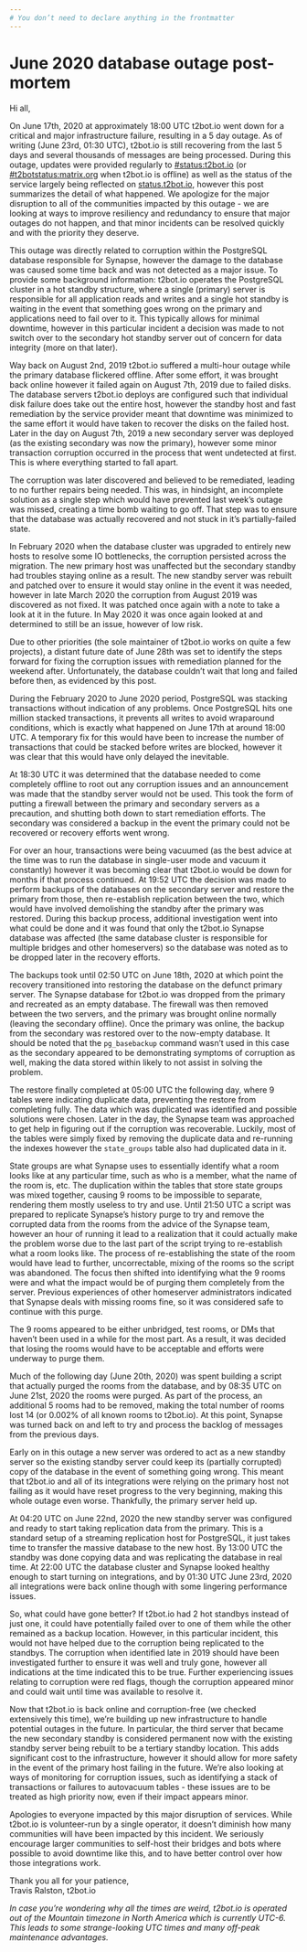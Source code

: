 ```yaml
---
# You don’t need to declare anything in the frontmatter
---
```


# June 2020 database outage post-mortem

Hi all,

On June 17th, 2020 at approximately 18:00 UTC t2bot.io went down for a critical and major infrastructure failure, resulting in a 5 day
outage. As of writing (June 23rd, 01:30 UTC), t2bot.io is still recovering from the last 5 days and several thousands of messages are
being processed. During this outage, updates were provided regularly to [#status:t2bot.io](https://matrix.to/#/#status:t2bot.io) (or
[#t2botstatus:matrix.org](https://matrix.to/#/#t2botstatus:matrix.org) when t2bot.io is offline) as well as the status of the service
largely being reflected on [status.t2bot.io](https://status.t2bot.io), however this post summarizes the detail of what happened. We
apologize for the major disruption to all of the communities impacted by this outage - we are looking at ways to improve resiliency
and redundancy to ensure that major outages do not happen, and that minor incidents can be resolved quickly and with the priority
they deserve.

This outage was directly related to corruption within the PostgreSQL database responsible for Synapse, however the damage to the database
was caused some time back and was not detected as a major issue. To provide some background information: t2bot.io operates the PostgreSQL
cluster in a hot standby structure, where a single (primary) server is responsible for all application reads and writes and a single hot
standby is waiting in the event that something goes wrong on the primary and applications need to fail over to it. This typically allows
for minimal downtime, however in this particular incident a decision was made to not switch over to the secondary hot standby server out
of concern for data integrity (more on that later).

Way back on August 2nd, 2019 t2bot.io suffered a multi-hour outage while the primary database flickered offline. After some effort, it was
brought back online however it failed again on August 7th, 2019 due to failed disks. The database servers t2bot.io deploys are configured
such that individual disk failure does take out the entire host, however the standby host and fast remediation by the service provider meant
that downtime was minimized to the same effort it would have taken to recover the disks on the failed host. Later in the day on August 7th,
2019 a new secondary server was deployed (as the existing secondary was now the primary), however some minor transaction corruption occurred
in the process that went undetected at first. This is where everything started to fall apart.

The corruption was later discovered and believed to be remediated, leading to no further repairs being needed. This was, in hindsight, an
incomplete solution as a single step which would have prevented last week’s outage was missed, creating a time bomb waiting to go off. That
step was to ensure that the database was actually recovered and not stuck in it’s partially-failed state.

In February 2020 when the database cluster was upgraded to entirely new hosts to resolve some IO bottlenecks, the corruption persisted across
the migration. The new primary host was unaffected but the secondary standby had troubles staying online as a result. The new standby server
was rebuilt and patched over to ensure it would stay online in the event it was needed, however in late March 2020 the corruption from August
2019 was discovered as not fixed. It was patched once again with a note to take a look at it in the future. In May 2020 it was once again looked
at and determined to still be an issue, however of low risk.

Due to other priorities (the sole maintainer of t2bot.io works on quite a few projects), a distant future date of June 28th was set to identify
the steps forward for fixing the corruption issues with remediation planned for the weekend after. Unfortunately, the database couldn’t wait
that long and failed before then, as evidenced by this post.

During the February 2020 to June 2020 period, PostgreSQL was stacking transactions without indication of any problems. Once PostgreSQL hits
one million stacked transactions, it prevents all writes to avoid wraparound conditions, which is exactly what happened on June 17th at around
18:00 UTC. A temporary fix for this would have been to increase the number of transactions that could be stacked before writes are blocked,
however it was clear that this would have only delayed the inevitable.

At 18:30 UTC it was determined that the database needed to come completely offline to root out any corruption issues and an announcement was
made that the standby server would not be used. This took the form of putting a firewall between the primary and secondary servers as a precaution,
and shutting both down to start remediation efforts. The secondary was considered a backup in the event the primary could not be recovered or
recovery efforts went wrong.

For over an hour, transactions were being vacuumed (as the best advice at the time was to run the database in single-user mode and vacuum it
constantly) however it was becoming clear that t2bot.io would be down for months if that process continued. At 19:52 UTC the decision was made
to perform backups of the databases on the secondary server and restore the primary from those, then re-establish replication between the two,
which would have involved demolishing the standby after the primary was restored. During this backup process, additional investigation went into
what could be done and it was found that only the t2bot.io Synapse database was affected (the same database cluster is responsible for multiple
bridges and other homeservers) so the database was noted as to be dropped later in the recovery efforts.

The backups took until 02:50 UTC on June 18th, 2020 at which point the recovery transitioned into restoring the database on the defunct primary
server. The Synapse database for t2bot.io was dropped from the primary and recreated as an empty database. The firewall was then removed between
the two servers, and the primary was brought online normally (leaving the secondary offline). Once the primary was online, the backup from the
secondary was restored over to the now-empty database. It should be noted that the `pg_basebackup` command wasn’t used in this case as the secondary
appeared to be demonstrating symptoms of corruption as well, making the data stored within likely to not assist in solving the problem.

The restore finally completed at 05:00 UTC the following day, where 9 tables were indicating duplicate data, preventing the restore from completing
fully. The data which was duplicated was identified and possible solutions were chosen. Later in the day, the Synapse team was approached to get
help in figuring out if the corruption was recoverable. Luckily, most of the tables were simply fixed by removing the duplicate data and re-running
the indexes however the `state_groups` table also had duplicated data in it.

State groups are what Synapse uses to essentially identify what a room looks like at any particular time, such as who is a member, what the name
of the room is, etc. The duplication within the tables that store state groups was mixed together, causing 9 rooms to be impossible to separate,
rendering them mostly useless to try and use. Until 21:50 UTC a script was prepared to replicate Synapse’s history purge to try and remove the
corrupted data from the rooms from the advice of the Synapse team, however an hour of running it lead to a realization that it could actually make
the problem worse due to the last part of the script trying to re-establish what a room looks like. The process of re-establishing the state of
the room would have lead to further, uncorrectable, mixing of the rooms so the script was abandoned. The focus then shifted into identifying what
the 9 rooms were and what the impact would be of purging them completely from the server. Previous experiences of other homeserver administrators
indicated that Synapse deals with missing rooms fine, so it was considered safe to continue with this purge.

The 9 rooms appeared to be either unbridged, test rooms, or DMs that haven’t been used in a while for the most part. As a result, it was decided
that losing the rooms would have to be acceptable and efforts were underway to purge them.

Much of the following day (June 20th, 2020) was spent building a script that actually purged the rooms from the database, and by 08:35 UTC on June
21st, 2020 the rooms were purged. As part of the process, an additional 5 rooms had to be removed, making the total number of rooms lost 14 (or
0.002% of all known rooms to t2bot.io). At this point, Synapse was turned back on and left to try and process the backlog of messages from the previous
days.

Early on in this outage a new server was ordered to act as a new standby server so the existing standby server could keep its (partially corrupted)
copy of the database in the event of something going wrong. This meant that t2bot.io and all of its integrations were relying on the primary host not
failing as it would have reset progress to the very beginning, making this whole outage even worse. Thankfully, the primary server held up.

At 04:20 UTC on June 22nd, 2020 the new standby server was configured and ready to start taking replication data from the primary. This is a standard
setup of a streaming replication host for PostgreSQL, it just takes time to transfer the massive database to the new host. By 13:00 UTC the standby
was done copying data and was replicating the database in real time. At 22:00 UTC the database cluster and Synapse looked healthy enough to start turning
on integrations, and by 01:30 UTC June 23rd, 2020 all integrations were back online though with some lingering performance issues.

So, what could have gone better? If t2bot.io had 2 hot standbys instead of just one, it could have potentially failed over to one of them while the
other remained as a backup location. However, in this particular incident, this would not have helped due to the corruption being replicated to the
standbys. The corruption when identified late in 2019 should have been investigated further to ensure it was well and truly gone, however all indications
at the time indicated this to be true. Further experiencing issues relating to corruption were red flags, though the corruption appeared minor and could
wait until time was available to resolve it.

Now that t2bot.io is back online and corruption-free (we checked extensively this time), we’re building up new infrastructure to handle potential outages
in the future. In particular, the third server that became the new secondary standby is considered permanent now with the existing standby server being
rebuilt to be a tertiary standby location. This adds significant cost to the infrastructure, however it should allow for more safety in the event of the
primary host failing in the future. We’re also looking at ways of monitoring for corruption issues, such as identifying a stack of transactions or failures
to autovacuum tables - these issues are to be treated as high priority now, even if their impact appears minor.

Apologies to everyone impacted by this major disruption of services. While t2bot.io is volunteer-run by a single operator, it doesn’t diminish how many
communities will have been impacted by this incident. We seriously encourage larger communities to self-host their bridges and bots where possible to
avoid downtime like this, and to have better control over how those integrations work.


Thank you all for your patience,<br/>
Travis Ralston, t2bot.io


*In case you’re wondering why all the times are weird, t2bot.io is operated out of the Mountain timezone in North America which is currently UTC-6.
This leads to some strange-looking UTC times and many off-peak maintenance advantages.*

